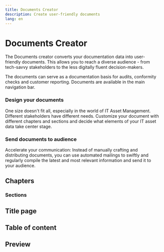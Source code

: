 ```yaml
---
title: Documents Creator
description: Create user-friendly documents
lang: en
---
```


# Documents Creator

The Documents creator converts your documentation data into user-friendly documents. This allows you to reach a diverse audience - from tech-savvy stakeholders to the less digitally fluent decision-makers.

The documents can serve as a documentation basis for audits, conformity checks and customer reporting. Documents are available in the main navigation bar.

### Design your documents

One size doesn't fit all, especially in the world of IT Asset Management. Different stakeholders have different needs. Customize your document with different chapters and sections and decide what elements of your IT asset data take center stage.

### Send documents to audience

Accelerate your communication: Instead of manually crafting and distributing documents, you can use automated mailings to swiftly and regularly compile the latest and most relevant information and send it to your audience.

## Chapters

### Sections

## Title page

## Table of content

## Preview
